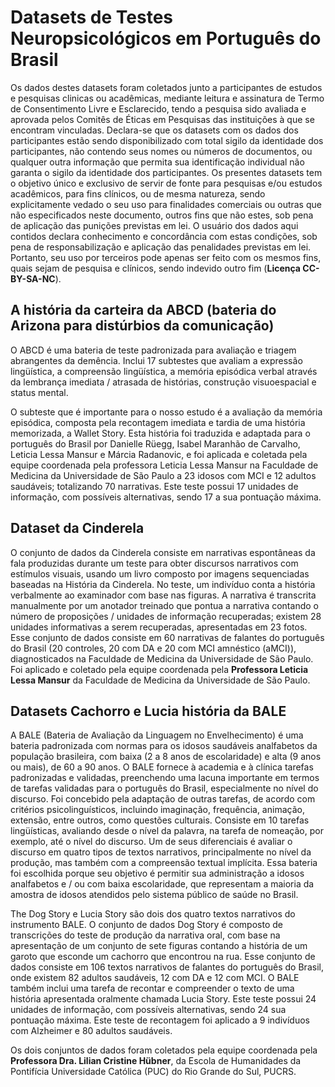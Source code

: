 # Datasets de Testes Neuropsicológicos em Português do Brasil

Os dados destes datasets foram coletados junto a participantes de estudos e pesquisas clinicas ou acadêmicas,  mediante leitura e assinatura de Termo de Consentimento Livre e Esclarecido, tendo a pesquisa sido avaliada e aprovada pelos Comitês de Éticas em Pesquisas das instituições à que se encontram vinculadas. Declara-se que os datasets com os dados dos participantes estão sendo disponibilizado com total sigilo da identidade dos participantes, não contendo seus nomes ou números de documentos, ou qualquer outra informação que permita sua identificação individual não garanta o sigilo da identidade dos participantes. Os presentes datasets tem o objetivo único e exclusivo de servir de fonte para pesquisas e/ou estudos acadêmicos, para fins clínicos, ou de mesma natureza, sendo explicitamente vedado o seu uso para finalidades comerciais ou outras que não especificados neste documento, outros fins que não estes, sob pena de aplicação das punições previstas em lei. O usuário dos dados aqui contidos declara conhecimento e concordância com estas condições, sob pena de responsabilização e aplicação das penalidades previstas em lei.  Portanto, seu uso por terceiros pode apenas ser feito com os mesmos fins, quais sejam de pesquisa e clínicos, sendo indevido outro fim (**Licença CC-BY-SA-NC**).

## A história da carteira da ABCD (bateria do Arizona para distúrbios da comunicação)
O ABCD é uma bateria de teste padronizada para avaliação e triagem abrangentes da demência. Inclui 17 subtestes que avaliam a expressão lingüística, a compreensão lingüística, a memória episódica verbal através da lembrança imediata / atrasada de histórias, construção visuoespacial e status mental.

O subteste que é importante para o nosso estudo é a avaliação da memória episódica, composta pela recontagem imediata e tardia de uma história memorizada, a Wallet Story. Esta história foi traduzida e adaptada para o português do Brasil por Danielle Rüegg, Isabel Maranhão de Carvalho, Leticia Lessa Mansur e Márcia Radanovic, e foi aplicada e coletada pela equipe coordenada pela professora Leticia Lessa Mansur na Faculdade de Medicina da Universidade de São Paulo a 23 idosos com MCI e 12 adultos saudáveis; totalizando 70 narrativas. Este teste possui 17 unidades de informação, com possíveis alternativas, sendo 17 a sua pontuação máxima.

## Dataset da Cinderela
O conjunto de dados da Cinderela consiste em narrativas espontâneas da fala produzidas durante um teste para obter discursos narrativos com estímulos visuais, usando um livro composto por imagens sequenciadas baseadas na História da Cinderela. No teste, um indivíduo conta a história verbalmente ao examinador com base nas figuras. A narrativa é transcrita manualmente por um anotador treinado que pontua a narrativa contando o número de proposições / unidades de informação recuperadas; existem 28 unidades informativas a serem recuperadas, apresentadas em 23 fotos. Esse conjunto de dados consiste em 60 narrativas de falantes do português do Brasil (20 controles, 20 com DA e 20 com MCI amnéstico (aMCI)), diagnosticados na Faculdade de Medicina da Universidade de São Paulo. Foi aplicado e coletado pela equipe coordenada pela **Professora Leticia Lessa Mansur** da Faculdade de Medicina da Universidade de São Paulo.

## Datasets Cachorro e Lucia história da BALE
A BALE (Bateria de Avaliação da Linguagem no Envelhecimento) é uma bateria padronizada com normas para os idosos saudáveis analfabetos da população brasileira, com baixa (2 a 8 anos de escolaridade) e alta (9 anos ou mais), de 60 a 90 anos.
O BALE fornece à academia e à clínica tarefas padronizadas e validadas, preenchendo uma lacuna importante em termos de tarefas validadas para o português do Brasil, especialmente no nível do discurso. Foi concebido pela adaptação de outras tarefas, de acordo com critérios psicolinguísticos, incluindo imaginação, frequência, animação, extensão, entre outros, como questões culturais. Consiste em 10 tarefas lingüísticas, avaliando desde o nível da palavra, na tarefa de nomeação, por exemplo, até o nível do discurso. Um de seus diferenciais é avaliar o discurso em quatro tipos de textos narrativos, principalmente no nível da produção, mas também com a compreensão textual implícita. Essa bateria foi escolhida porque seu objetivo é permitir sua administração a idosos analfabetos e / ou com baixa escolaridade, que representam a maioria da amostra de idosos atendidos pelo sistema público de saúde no Brasil.


The Dog Story e Lucia Story são dois dos quatro textos narrativos do instrumento BALE. O conjunto de dados Dog Story é composto de transcrições do teste de produção da narrativa oral, com base na apresentação de um conjunto de sete figuras contando a história de um garoto que esconde um cachorro que encontrou na rua. Esse conjunto de dados consiste em 106 textos narrativos de falantes do português do Brasil, onde existem 82 adultos saudáveis, 12 com DA e 12 com MCI. O BALE também inclui uma tarefa de recontar e compreender o texto de uma história apresentada oralmente chamada Lucia Story. Este teste possui 24 unidades de informação, com possíveis alternativas, sendo 24 sua pontuação máxima. Este teste de recontagem foi aplicado a 9 indivíduos com Alzheimer e 80 adultos saudáveis.

Os dois conjuntos de dados foram coletados pela equipe coordenada pela **Professora Dra. Lilian Cristine Hübner**, da Escola de Humanidades da Pontifícia Universidade Católica (PUC) do Rio Grande do Sul, PUCRS.
